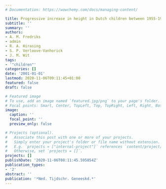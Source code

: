 ```yaml
---
# Documentation: https://wowchemy.com/docs/managing-content/

title: Progressive increase in height in Dutch children between 1955-1997
subtitle: ''
summary: ''
authors:
- A. M. Fredriks
- admin
- R. A. Hirasing
- S. P. Verloove-Vanhorick
- J. M. Wit
tags:
- '"children"'
categories: []
date: '2001-01-01'
lastmod: 2020-11-06T09:11:45+01:00
featured: false
draft: false

# Featured image
# To use, add an image named `featured.jpg/png` to your page's folder.
# Focal points: Smart, Center, TopLeft, Top, TopRight, Left, Right, BottomLeft, Bottom, BottomRight.
image:
  caption: ''
  focal_point: ''
  preview_only: false

# Projects (optional).
#   Associate this post with one or more of your projects.
#   Simply enter your project's folder or file name without extension.
#   E.g. `projects = ["internal-project"]` references `content/project/deep-learning/index.md`.
#   Otherwise, set `projects = []`.
projects: []
publishDate: '2020-11-06T08:11:45.595854Z'
publication_types:
- '2'
abstract: ''
publication: '*Ned. Tijdschr. Geneeskd.*'
---
```

